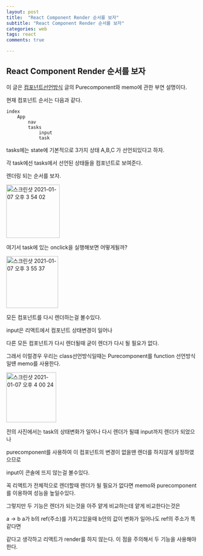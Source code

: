 ```yaml
---
layout: post
title:  "React Component Render 순서를 보자"
subtitle: "React Component Render 순서를 보자"
categories: web
tags: react
comments: true

---
```


## React Component Render 순서를 보자

이 글은 [컴포넌트선언방식](https://erurang.github.io/web/2021/01/03/web-react-component/) 글의 Purecomponent와 memo에 관한 부연 설명이다.

현재 컴포넌트 순서는 다음과 같다.

```
index
    App
        nav
        tasks
            input
            task             
```

tasks에는 state에 기본적으로 3가지 상태 A,B,C 가 선언되있다고 하자.

각 task에선 tasks에서 선언된 상태들을 컴포넌트로 보여준다.

렌더링 되는 순서를 보자.

<img width="141" alt="스크린샷 2021-01-07 오후 3 54 02" src="https://user-images.githubusercontent.com/56789064/103861312-91a08c80-5100-11eb-8aec-a3b4d890bac3.png">

여기서 task에 있는 onclick을 실행해보면 어떻게될까?

<img width="137" alt="스크린샷 2021-01-07 오후 3 55 37" src="https://user-images.githubusercontent.com/56789064/103861459-cad8fc80-5100-11eb-886b-e421edb4c681.png">

모든 컴포넌트를 다시 렌더하는걸 볼수있다.

input은 리액트에서 컴포넌트 상태변경이 일어나 

다른 모든 컴포넌트가 다시 렌더될때 굳이 렌더가 다시 될 필요가 없다.

그래서 이럴경우 우리는 class선언방식일때는 Purecomponent를 function 선언방식일떈 memo를 사용한다.

<img width="132" alt="스크린샷 2021-01-07 오후 4 00 24" src="https://user-images.githubusercontent.com/56789064/103861915-771ae300-5101-11eb-9e2e-5e80cf36a7e9.png">

전의 사진에서는 task의 상태변화가 일어나 다시 렌더가 될떄 input까지 렌더가 되었으나

purecomponent를 사용하여 이 컴포넌트의 변경이 없을땐 렌더를 하지않게 설정하였으므로

input이 콘솔에 뜨지 않는걸 볼수있다.

꼭 리액트가 전체적으로 렌더할때 렌더가 될 필요가 없다면 memo와 purecomponent를 이용하여 성능을 높일수있다.

그렇지만 두 기능은 렌더가 되는것을 아주 얕게 비교하는데 얕게 비교한다는것은

a -> b a가 b의 ref(주소)를 가지고있을때 b안의 값이 변화가 일어나도 ref의 주소가 똑같다면

같다고 생각하고 리액트가 render를 하지 않는다. 이 점을 주의해서 두 기능을 사용해야한다.